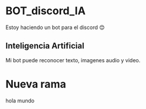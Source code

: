 # BOT_discord_IA
Estoy haciendo un bot para el discord 😊

## Inteligencia Artificial
Mi bot puede reconocer texto, imagenes audio y video.

# Nueva rama
hola mundo

